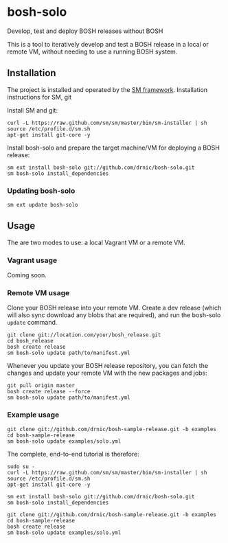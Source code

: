# bosh-solo

Develop, test and deploy BOSH releases without BOSH

This is a tool to iteratively develop and test a BOSH release in a local or remote VM, without needing to use a running BOSH system.

## Installation

The project is installed and operated by the [SM framework](https://github.com/sm/sm). Installation instructions for SM, git

Install SM and git:

```
curl -L https://raw.github.com/sm/sm/master/bin/sm-installer | sh
source /etc/profile.d/sm.sh
apt-get install git-core -y
```

Install bosh-solo and prepare the target machine/VM for deploying a BOSH release:

```
sm ext install bosh-solo git://github.com/drnic/bosh-solo.git
sm bosh-solo install_dependencies
```

### Updating bosh-solo

```
sm ext update bosh-solo
```

## Usage

The are two modes to use: a local Vagrant VM or a remote VM.

### Vagrant usage

Coming soon.

### Remote VM usage

Clone your BOSH release into your remote VM. Create a dev release (which will also sync download any blobs that are required), and run the bosh-solo `update` command.

```
git clone git://location.com/your/bosh_release.git
cd bosh_release
bosh create release
sm bosh-solo update path/to/manifest.yml
```

Whenever you update your BOSH release repository, you can fetch the changes and update your remote VM with the new packages and jobs:

```
git pull origin master
bosh create release --force
sm bosh-solo update path/to/manifest.yml
```


### Example usage

```
git clone git://github.com/drnic/bosh-sample-release.git -b examples
cd bosh-sample-release
sm bosh-solo update examples/solo.yml
```

The complete, end-to-end tutorial is therefore:

```
sudo su -
curl -L https://raw.github.com/sm/sm/master/bin/sm-installer | sh
source /etc/profile.d/sm.sh
apt-get install git-core -y

sm ext install bosh-solo git://github.com/drnic/bosh-solo.git
sm bosh-solo install_dependencies

git clone git://github.com/drnic/bosh-sample-release.git -b examples
cd bosh-sample-release
bosh create release
sm bosh-solo update examples/solo.yml
```